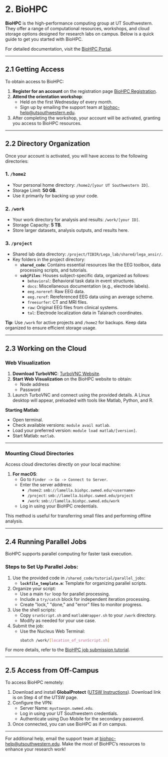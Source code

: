 # 2. BioHPC

**BioHPC** is the high-performance computing group at UT Southwestern. They offer a range of computational resources, workshops, and cloud storage options designed for research labs on campus. Below is a quick guide to get you started with BioHPC.

For detailed documentation, visit the [BioHPC Portal](https://portal.biohpc.swmed.edu/content/).

---

## 2.1 Getting Access

To obtain access to BioHPC:

1. **Register for an account** on the registration page [BioHPC Registration](https://portal.biohpc.swmed.edu/intranet/accounts/register/).
2. **Attend the orientation workshop**:
   - Held on the first Wednesday of every month.
   - Sign up by emailing the support team at [biohpc-help@utsouthwestern.edu](mailto:biohpc-help@utsouthwestern.edu).
3. After completing the workshop, your account will be activated, granting you access to BioHPC resources.

---

## 2.2 Directory Organization

Once your account is activated, you will have access to the following directories:

### **1. `/home2`**
- Your personal home directory: `/home2/[your UT Southwestern ID]`.
- Storage Limit: **50 GB**.
- Use it primarily for backing up your code.

### **2. `/work`**
- Your work directory for analysis and results: `/work/[your ID]`.
- Storage Capacity: **5 TB**.
- Store larger datasets, analysis outputs, and results here.

### **3. `/project`**
- Shared lab data directory: `/project/TIBIR/Lega_lab/shared/lega_ansir/`.
- Key folders in the project directory:
  - **`shared_code`**: Contains essential resources like the EEG toolbox, data processing scripts, and tutorials.
  - **`subjFiles`**: Houses subject-specific data, organized as follows:
    - `behavioral`: Behavioral task data in event structures.
    - `docs`: Miscellaneous documentation (e.g., electrode labels).
    - `eeg.noreref`: Raw EEG data.
    - `eeg.reref`: Rereferenced EEG data using an average scheme.
    - `freesurfer`: CT and MRI files.
    - `raw`: Original EEG files from clinical systems.
    - `tal`: Electrode localization data in Talairach coordinates.

**Tip**: Use `/work` for active projects and `/home2` for backups. Keep data organized to ensure efficient storage usage.

---

## 2.3 Working on the Cloud

### **Web Visualization**
1. **Download TurboVNC**: [TurboVNC Website](https://www.turbovnc.org/).
2. **Start Web Visualization** on the BioHPC website to obtain:
   - Node address
   - Password
3. Launch TurboVNC and connect using the provided details. A Linux desktop will appear, preloaded with tools like Matlab, Python, and R.

**Starting Matlab**:
- Open terminal.
- Check available versions: `module avail matlab`.
- Load your preferred version: `module load matlab/[version]`.
- Start Matlab: `matlab`.

---

### **Mounting Cloud Directories**

Access cloud directories directly on your local machine:

1. **For macOS**:
   - Go to `Finder -> Go -> Connect to Server`.
   - Enter the server address:
     - `/home2`: `smb://lamella.biohpc.swmed.edu/<username>`
     - `/project`: `smb://lamella.biohpc.swmed.edu/project`
     - `/work`: `smb://lamella.biohpc.swmed.edu/work`
   - Log in using your BioHPC credentials.

This method is useful for transferring small files and performing offline analysis.

---

## 2.4 Running Parallel Jobs

BioHPC supports parallel computing for faster task execution.

### **Steps to Set Up Parallel Jobs:**
1. Use the provided code in `/shared_code/tutorial/parallel_jobs`:
   - **`lockfile_template.m`**: Template for organizing parallel scripts.
2. Organize your script:
   - Use a main `for` loop for parallel processing.
   - Include a `try/catch` block for independent iteration processing.
   - Create "lock," "done," and "error" files to monitor progress.
3. Use the shell scripts:
   - Copy `srunScript.sh` and `matlabWrapper.sh` to your `/work` directory.
   - Modify as needed for your use case.
4. Submit the job:
   - Use the Nucleus Web Terminal:
     ```bash
     sbatch /work/[location_of_srunScript.sh]
     ```

For more details, refer to the [BioHPC job submission tutorial](https://portal.biohpc.swmed.edu/content/guides/slurm/).

---

## 2.5 Access from Off-Campus

To access BioHPC remotely:

1. Download and install **GlobalProtect** ([UTSW Instructions](https://www.utsouthwestern.edu/about-us/administrative-offices/information-resources/working-remotely.html)). Download link is on Step 4 of the UTSW page. 
2. Configure the VPN:
   - Server Name: `myutswvpn.swmed.edu`.
   - Log in using your UT Southwestern credentials.
   - Authenticate using Duo Mobile for the secondary password.
3. Once connected, you can use BioHPC as if on campus.

---

For additional help, email the support team at [biohpc-help@utsouthwestern.edu](mailto:biohpc-help@utsouthwestern.edu). Make the most of BioHPC’s resources to enhance your research work!

